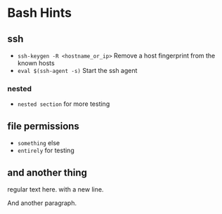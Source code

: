# Bash Hints

## ssh

* `ssh-keygen -R <hostname_or_ip>` Remove a host fingerprint from the known hosts 
* `eval $(ssh-agent -s)` Start the ssh agent

### nested

* `nested section` for more testing

## file permissions

* `something` else
* `entirely` for testing

## and another thing

regular text here.
with a new line.

And another paragraph.
